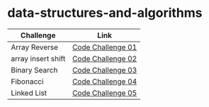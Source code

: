 # data-structures-and-algorithms

| Challenge          | Link                                               |
|--------------------|----------------------------------------------------|
| Array Reverse      | [Code Challenge 01](Reverse_Array/README.md)       |
| array insert shift | [Code Challenge 02](array_insert_shift/README.md)  |
| Binary Search      | [Code Challenge 03](array_binary_search/README.md) |
| Fibonacci          | [Code Challenge 04](Fibunacci/README.md)           |
| Linked List        | [Code Challenge 05](linked_list/README.md)         |
